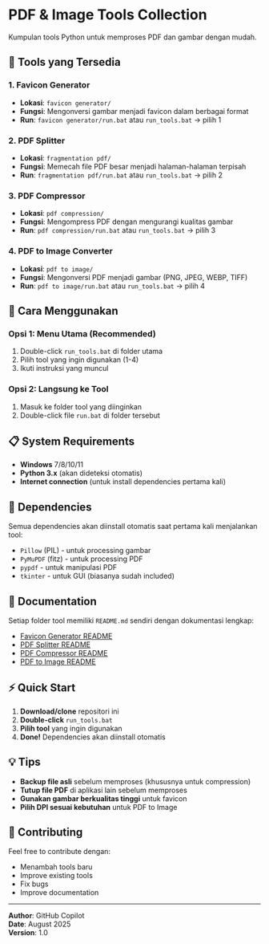 # PDF & Image Tools Collection

Kumpulan tools Python untuk memproses PDF dan gambar dengan mudah.

## 📁 Tools yang Tersedia

### 1. **Favicon Generator**
- **Lokasi**: `favicon generator/`
- **Fungsi**: Mengonversi gambar menjadi favicon dalam berbagai format
- **Run**: `favicon generator/run.bat` atau `run_tools.bat` → pilih 1

### 2. **PDF Splitter** 
- **Lokasi**: `fragmentation pdf/`
- **Fungsi**: Memecah file PDF besar menjadi halaman-halaman terpisah
- **Run**: `fragmentation pdf/run.bat` atau `run_tools.bat` → pilih 2

### 3. **PDF Compressor**
- **Lokasi**: `pdf compression/`
- **Fungsi**: Mengompress PDF dengan mengurangi kualitas gambar
- **Run**: `pdf compression/run.bat` atau `run_tools.bat` → pilih 3

### 4. **PDF to Image Converter**
- **Lokasi**: `pdf to image/`
- **Fungsi**: Mengonversi PDF menjadi gambar (PNG, JPEG, WEBP, TIFF)
- **Run**: `pdf to image/run.bat` atau `run_tools.bat` → pilih 4

## 🚀 Cara Menggunakan

### Opsi 1: Menu Utama (Recommended)
1. Double-click `run_tools.bat` di folder utama
2. Pilih tool yang ingin digunakan (1-4)
3. Ikuti instruksi yang muncul

### Opsi 2: Langsung ke Tool
1. Masuk ke folder tool yang diinginkan
2. Double-click file `run.bat` di folder tersebut

## 📋 System Requirements

- **Windows** 7/8/10/11
- **Python 3.x** (akan dideteksi otomatis)
- **Internet connection** (untuk install dependencies pertama kali)

## 🔧 Dependencies

Semua dependencies akan diinstall otomatis saat pertama kali menjalankan tool:
- `Pillow` (PIL) - untuk processing gambar
- `PyMuPDF` (fitz) - untuk processing PDF
- `pypdf` - untuk manipulasi PDF
- `tkinter` - untuk GUI (biasanya sudah included)

## 📖 Documentation

Setiap folder tool memiliki `README.md` sendiri dengan dokumentasi lengkap:
- [Favicon Generator README](favicon%20generator/README.md)
- [PDF Splitter README](fragmentation%20pdf/README.md)  
- [PDF Compressor README](pdf%20compression/README.md)
- [PDF to Image README](pdf%20to%20image/README.md)

## ⚡ Quick Start

1. **Download/clone** repositori ini
2. **Double-click** `run_tools.bat`
3. **Pilih tool** yang ingin digunakan
4. **Done!** Dependencies akan diinstall otomatis

## 💡 Tips

- **Backup file asli** sebelum memproses (khususnya untuk compression)
- **Tutup file PDF** di aplikasi lain sebelum memproses
- **Gunakan gambar berkualitas tinggi** untuk favicon
- **Pilih DPI sesuai kebutuhan** untuk PDF to Image

## 🤝 Contributing

Feel free to contribute dengan:
- Menambah tools baru
- Improve existing tools
- Fix bugs
- Improve documentation

---

**Author**: GitHub Copilot  
**Date**: August 2025  
**Version**: 1.0
